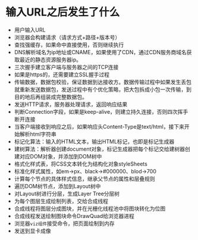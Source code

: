 #  输入URL之后发生了什么

- 用户输入URL
- 浏览器会构建请求（请求方式+路径+版本号）
- 查找强缓存，如果命中直接使用，否则继续执行
- DNS解析域名为ip地址或CNAME，如果使用了CDN，通过CDN服务商域名获取最近的静态资源服务器ip。
- 三次握手建立客户端与服务器之间的TCP连接
- 如果是https的，还需要建立SSL握手过程
- 传输数据，数据包校验，保证数据到达接收方。数据传输过程中如果发生丢包就重新发送数据包，发送过程中有个优化策略，把大包拆成小包一次传输，到目的地后再组装成完整数据包。
- 发送HTTP请求，服务器处理请求，返回响应结果
- 判断Connection字段，如果是keep-alive，则建立持久连接，否则四次挥手断开连接
- 当客户端接收到响应之后，如果响应头Content-Type是text/html，接下来开始解析html字符串
- 标记化算法：输入的HTML文本，输出HTML标记，也即是标记生成器
- 建树算法：解析器创建document对象，标记生成器把每个标记交给建树器创建对应DOM对象，并添加到DOM树中
- 格式化样式表，将CSS文本转化为结构化对象styleSheets
- 标准化样式属性，如em->px、black->#000000、blod->700
- 计算每个节点的具体样式信息，继承父节点的属性和层叠规则
- 遍历DOM树节点，添加到Layout树中
- 对Layout树进行分层，生成Layer Tree分层树
- 为每个图层生成绘制列表，交给合成线程
- 合成线程将图层分成图块，并在光栅化线程池中将图块转化为位图
- 合成线程发送绘制图块命令DrawQuad给浏览器进程
- 浏览器`viz组件`接受命令，把页面绘制到内存
- 发送到显卡成像